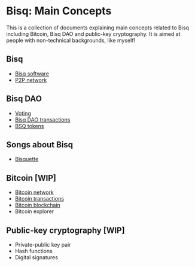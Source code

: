 # Bisq: Main Concepts

This is a collection of documents explaining main concepts related to Bisq including Bitcoin, Bisq DAO and public-key cryptography. It is aimed at people with non-technical backgrounds, like myself!

## Bisq
- [Bisq software](bisqsoftware.md)
- [P2P network](bisqp2p.md)

## Bisq DAO
- [Voting](voting.md)
- [Bisq DAO transactions](bisqdaotx.md)
- [BSQ tokens](bsqtokens.md)

## Songs about Bisq
- [Bisquette](bisquette.md)

## Bitcoin [WIP]
- [Bitcoin network](btcnetwork.md)
- [Bitcoin transactions](bitcointx.md)
- [Bitcoin blockchain](bitcoinblockchain.md)
- Bitcoin explorer

## Public-key cryptography [WIP]
- Private-public key pair
- Hash functions
- Digital signatures
